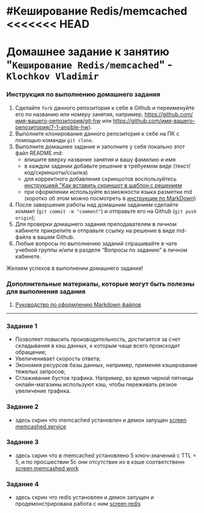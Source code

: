 #Кеширование Redis/memcached
<<<<<<< HEAD
=======
# Домашнее задание к занятию "`Кеширование Redis/memcached`" - `Klochkov Vladimir`


### Инструкция по выполнению домашнего задания

   1. Сделайте `fork` данного репозитория к себе в Github и переименуйте его по названию или номеру занятия, например, https://github.com/имя-вашего-репозитория/git-hw или  https://github.com/имя-вашего-репозитория/7-1-ansible-hw).
   2. Выполните клонирование данного репозитория к себе на ПК с помощью команды `git clone`.
   3. Выполните домашнее задание и заполните у себя локально этот файл README.md:
      - впишите вверху название занятия и вашу фамилию и имя
      - в каждом задании добавьте решение в требуемом виде (текст/код/скриншоты/ссылка)
      - для корректного добавления скриншотов воспользуйтесь [инструкцией "Как вставить скриншот в шаблон с решением](https://github.com/netology-code/sys-pattern-homework/blob/main/screen-instruction.md)
      - при оформлении используйте возможности языка разметки md (коротко об этом можно посмотреть в [инструкции  по MarkDown](https://github.com/netology-code/sys-pattern-homework/blob/main/md-instruction.md))
   4. После завершения работы над домашним заданием сделайте коммит (`git commit -m "comment"`) и отправьте его на Github (`git push origin`);
   5. Для проверки домашнего задания преподавателем в личном кабинете прикрепите и отправьте ссылку на решение в виде md-файла в вашем Github.
   6. Любые вопросы по выполнению заданий спрашивайте в чате учебной группы и/или в разделе “Вопросы по заданию” в личном кабинете.
   
Желаем успехов в выполнении домашнего задания!
   
### Дополнительные материалы, которые могут быть полезны для выполнения задания

1. [Руководство по оформлению Markdown файлов](https://gist.github.com/Jekins/2bf2d0638163f1294637#Code)

---

### Задание 1

* Позволяет повысить производительность, достигается за счет
складывания в кэш данных, к которым чаще всего происходит
обращение;
* Увеличенивает скорость ответа;
* Экономия ресурсов базы данных, например, применяя
кэширование тяжелых запросов;
* Сглаживание бустов трафика. Например, во время черной
пятницы онлайн-магазины используют кэш, чтобы переживать
резкое увеличение трафика.


 
 ### Задание 2
 
 - здесь скрин что memcached установлен и демон запущен [screen memcashed.service](https://github.com/Klochkov777/redis/blob/master/screen/memcached_status.png)

 
 ### Задание 3
 
 - здесь скрин что в memcached установлено 5 ключ-значений с TTL = 5, и по просшествии 5с они отсутствие их в кэше соответственн [screen memcashed work](https://github.com/Klochkov777/redis/blob/master/screen/memcach_work.png)
 
 ### Задание 4
 
 - здесь скрин что redis установлен и демон запущен и продемонстрирована работа с ним [screen redis](https://github.com/Klochkov777/redis/blob/master/screen/redis.png)
 
